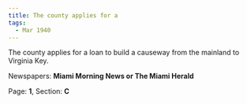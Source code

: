 ```yaml
---  
title: The county applies for a  
tags:  
  - Mar 1940  
---  
```

  
The county applies for a loan to build a causeway from the mainland to Virginia Key.  
  
Newspapers: **Miami Morning News or The Miami Herald**  
  
Page: **1**, Section: **C** 
